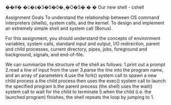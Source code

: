 ��#� �c�s�3�0�0�_�O�S�
�
�
Our new shell - cshell

Assignment Goals
To understand the relationship between OS command interpreters (shells), system calls, and the kernel.
To design and implement an extremely simple shell and system call (Bonus).

For this assignment, you should understand the concepts of environment variables, system calls, standard input and output, I/O redirection, parent and child processes, current directory, pipes, jobs, foreground and background, signals, and end-of-file.


We can summarize the structure of the shell as follows:
1.print out a prompt
2.read a line of input from the user
3.parse the line into the program name, and an array of parameters
4.use the fork() system call to spawn a new child process
  a.the child process then uses the exec() system call to launch the specified program
  b.the parent process (the shell) uses the wait() system call to wait for the child to terminate
5.when the child (i.e. the launched program) finishes, the shell repeats the loop by jumping to 1.
